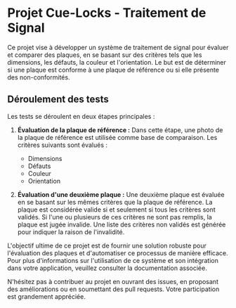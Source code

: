 # Projet Cue-Locks - Traitement de Signal

Ce projet vise à développer un système de traitement de signal pour évaluer et comparer des plaques, en se basant sur des critères tels que les dimensions, les défauts, la couleur et l'orientation. Le but est de déterminer si une plaque est conforme à une plaque de référence ou si elle présente des non-conformités.

## Déroulement des tests

Les tests se déroulent en deux étapes principales :

1. **Évaluation de la plaque de référence :** Dans cette étape, une photo de la plaque de référence est utilisée comme base de comparaison. Les critères suivants sont évalués :

   - Dimensions
   - Défauts
   - Couleur
   - Orientation
2. **Évaluation d'une deuxième plaque :** Une deuxième plaque est évaluée en se basant sur les mêmes critères que la plaque de référence. La plaque est considérée valide si et seulement si tous les critères sont validés. Si l'une ou plusieurs de ces critères ne sont pas remplis, la plaque est jugée invalide. Une liste des critères non validés est générée pour indiquer la raison de l'invalidité.

L'objectif ultime de ce projet est de fournir une solution robuste pour l'évaluation des plaques et d'automatiser ce processus de manière efficace. Pour plus d'informations sur l'utilisation de ce système et son intégration dans votre application, veuillez consulter la documentation associée.

N'hésitez pas à contribuer au projet en ouvrant des issues, en proposant des améliorations ou en soumettant des pull requests. Votre participation est grandement appréciée.
